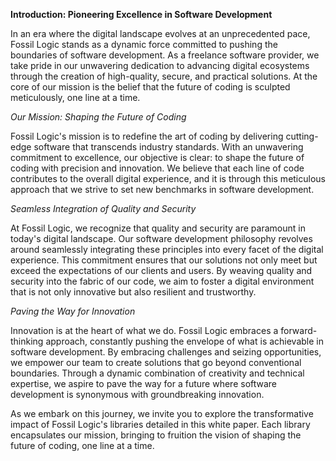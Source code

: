 **Introduction: Pioneering Excellence in Software Development**

In an era where the digital landscape evolves at an unprecedented pace, Fossil Logic stands as a dynamic force committed to pushing the boundaries of software development. As a freelance software provider, we take pride in our unwavering dedication to advancing digital ecosystems through the creation of high-quality, secure, and practical solutions. At the core of our mission is the belief that the future of coding is sculpted meticulously, one line at a time.

*Our Mission: Shaping the Future of Coding*

Fossil Logic's mission is to redefine the art of coding by delivering cutting-edge software that transcends industry standards. With an unwavering commitment to excellence, our objective is clear: to shape the future of coding with precision and innovation. We believe that each line of code contributes to the overall digital experience, and it is through this meticulous approach that we strive to set new benchmarks in software development.

*Seamless Integration of Quality and Security*

At Fossil Logic, we recognize that quality and security are paramount in today's digital landscape. Our software development philosophy revolves around seamlessly integrating these principles into every facet of the digital experience. This commitment ensures that our solutions not only meet but exceed the expectations of our clients and users. By weaving quality and security into the fabric of our code, we aim to foster a digital environment that is not only innovative but also resilient and trustworthy.

*Paving the Way for Innovation*

Innovation is at the heart of what we do. Fossil Logic embraces a forward-thinking approach, constantly pushing the envelope of what is achievable in software development. By embracing challenges and seizing opportunities, we empower our team to create solutions that go beyond conventional boundaries. Through a dynamic combination of creativity and technical expertise, we aspire to pave the way for a future where software development is synonymous with groundbreaking innovation.

As we embark on this journey, we invite you to explore the transformative impact of Fossil Logic's libraries detailed in this white paper. Each library encapsulates our mission, bringing to fruition the vision of shaping the future of coding, one line at a time.
